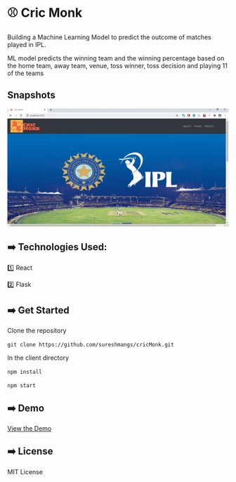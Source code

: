 # :baseball: Cric Monk

Building a Machine Learning Model to predict the outcome of matches played in IPL.

ML model predicts the winning team and the winning percentage based on the home team, away team, venue, toss winner, toss decision and playing 11 of the teams

## Snapshots

<img src = 'gif.gif' alt = "gif" />

## :arrow_right: Technologies Used:

:one: React

:two: Flask



## :arrow_right: Get Started

Clone the repository

`git clone https://github.com/sureshmangs/cricMonk.git`


In the client directory

`npm install`

`npm start`


## :arrow_right: Demo

[View the Demo](https://drive.google.com/uc?id=1i3ST4cLSCCwBqSpFOJSv5lyrZKlkvJZp)




## :arrow_right: License

MIT License
